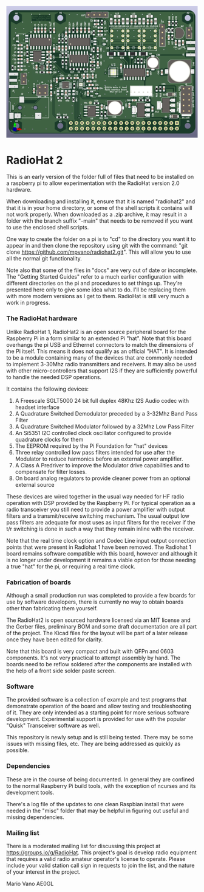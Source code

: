 ![3dView](radiohead2.jpg?raw=true "Title")
# RadioHat 2

This is an early version of the folder full of files that need to be installed on a raspberry pi to allow experimentation with the RadioHat version 2.0 hardware.

When downloading and installing it, ensure that it is named "radiohat2" and that it is in your home directory, or some of the shell scripts it contains will not work properly. When downloaded as a .zip archive, it may result in a folder with the branch suffix "-main" that needs to be removed if you want to use the enclosed shell scripts.

One way to create the folder on a pi is to "cd" to the directory you want it to appear in and then clone the repository using git with the command: "git clone https://github.com/mpvano/radiohat2.git". This will allow you to use all the normal git functionality.

Note also that some of the files in "docs" are very out of date or incomplete. The "Getting Started Guides" refer to a much earlier configuration with different directories on the pi and procedures to set things up. They're presented here only to give some idea what to do. I'll be replacing them with more modern versions as I get to them. RadioHat is still very much a work in progress.

### The RadioHat hardware

Unlike RadioHat 1, RadioHat2 is an open source peripheral board for the Raspberry Pi in a form similar to an extended Pi "hat". Note that this board overhangs the pi USB and Ethernet connectors to match the dimensions of the Pi itself. This means it does not qualify as an official "HAT". It is intended to be a module containing many of the devices that are commonly needed to implement 3-30Mhz radio transmitters and receivers. It may also be used with other micro-controllers that support I2S if they are sufficiently powerful to handle the needed DSP operations.

It contains the following devices:<ol>
	<li>A Freescale SGLT5000 24 bit full duplex 48Khz I2S Audio codec with headset interface</li>
	<li>A Quadrature Switched Demodulator preceded by a 3-32Mhz Band Pass Filter</li>
	<li>A Quadrature Switched Modulator followed by a 32Mhz Low Pass Filter</li>
	<li>An Si5351 I2C controlled clock oscillator configured to provide quadrature clocks for them</li>
	<li>The EEPROM required by the Pi Foundation for "hat" devices</li>
	<li>Three relay controlled low pass filters intended for use after the Modulator to reduce harmonics before an external power amplifier.</li>
 	<li>A Class A Predriver to improve the Modulator drive capabilities and to compensate for filter losses.</li>
	<li>On board analog regulators to provide cleaner power from an optional external source</li>
</ol>

These devices are wired together in the usual way needed for HF radio operation with DSP provided by the Raspberry Pi. For typical operation as a radio transceiver you still need to provide a power amplifier with output filters and a transmit/receive switching mechanism. The usual output low pass filters are adequate for most uses as input filters for the receiver if the t/r switching is done in such a way that they remain inline with the receiver.

Note that the real time clock option and Codec Line input output connection points that were present in Radiohat 1 have been removed. The Radiohat 1 board remains software compatible with this board, however and although it is no longer under development it remains a viable option for those needing a true "hat" for the pi, or requiring a real time clock.

### Fabrication of boards
Although a small production run was completed to provide a few boards for use by software developers, there is currently no way to obtain boards other than fabricating them yourself.

The RadioHat2 is open sourced hardware licensed via an MIT license and the Gerber files, preliminary BOM and some draft documentation are all part of the project. The Kicad files for the layout will be part of a later release once they have been edited for clarity.

Note that this board is very compact and built with QFPn and 0603 components. It's not very practical to attempt assembly by hand. The boards need to be reflow soldered after the components are installed with the help of a front side solder paste screen.

### Software
The provided software is a collection of example and test programs that demonstrate operation of the board and allow testing and troubleshooting of it. They are only intended as a starting point for more serious software development. Experimental support is provided for use with the popular "Quisk" Transceiver software as well.

This repository is newly setup and is still being tested. There may be some issues with missing files, etc. They are being addressed as quickly as possible.

### Dependencies
These are in the course of being documented. In general they are confined to the normal Raspberry Pi build tools, with the exception of ncurses and its development tools.

There's a log file of the updates to one clean Raspbian install that were needed in the "misc" folder that may be helpful in figuring out useful and missing dependencies.

### Mailing list

There is a moderated mailing list for discussing this project at https://groups.io/g/RadioHat. This project's goal is develop radio equipment that requires a valid radio amateur operator's license to operate. Please include your valid station call sign in requests to join the list, and the nature of your interest in the project.

Mario Vano
AE0GL
